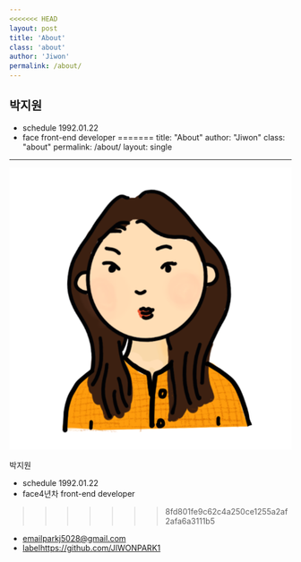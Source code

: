 ```yaml
---
<<<<<<< HEAD
layout: post
title: 'About'
class: 'about'
author: 'Jiwon'
permalink: /about/
---
```


## 박지원

- <span class="material-icons">schedule</span> 1992.01.22
- <span class="material-icons">face</span> front-end developer
=======
title: "About"
author: "Jiwon"
class: "about"
permalink: /about/
layout: single
---

<img src="../assets/images/img-profile.png" alt="profile" class="img-profile">
<p>박지원</p>

- <span class="material-icons">schedule</span> 1992.01.22
- <span class="material-icons">face</span>4년차 front-end developer
>>>>>>> 8fd801fe9c62c4a250ce1255a2af2afa6a3111b5
- <a href="mailto:parkj5028@gmail.com"><span class="material-icons">email</span>parkj5028@gmail.com</a>
- <a href="https://github.com/JIWONPARK1" target="_blank"><span class="material-icons">label</span>https://github.com/JIWONPARK1</a>

